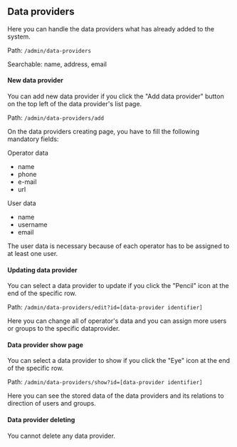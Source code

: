 ## Data providers
Here you can handle the data providers what has already added to the  system.

Path: `/admin/data-providers`

Searchable: name, address, email

#### New data provider

You can add new data provider if you click the "Add data provider" button on the top left of the data provider's list page.

Path: `/admin/data-providers/add`

On the data providers creating page, you have to fill the following mandatory fields:

Operator data
 - name
 - phone
 - e-mail
 - url

User data
- name
- username
- email

The user data is necessary because of each operator has to be assigned to at least one user.

#### Updating data provider

You can select a data provider to update if you click the "Pencil" icon at the end of the specific row.

Path: `/admin/data-providers/edit?id=[data-provider identifier]`

Here you can change all of operator's data and you can assign  more users or groups to the specific dataprovider.

#### Data provider show page

You can select a data provider to show if you click the "Eye" icon at the end of the specific row.

Path: `/admin/data-providers/show?id=[data-provider identifier]`

Here you can see the stored data of the data providers and its relations to direction of users and groups.

#### Data provider deleting

You cannot delete any data provider.